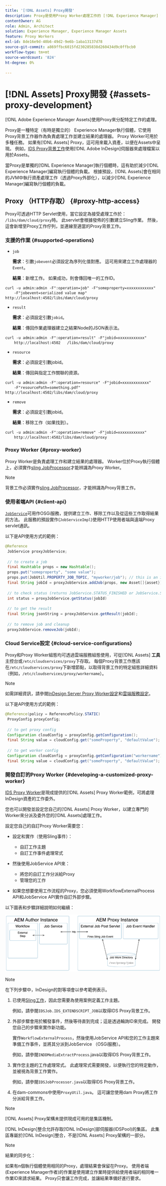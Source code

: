 ```yaml
---
title: '[!DNL Assets] Proxy開發'
description: Proxy是使用Proxy Worker處理工作的 [!DNL Experience Manager] 執行個體。 瞭解如何設定 [!DNL Experience Manager] Proxy、支援的作業、Proxy元件，以及如何開發自訂Proxy Worker。
contentOwner: AG
role: Admin, Architect
solution: Experience Manager, Experience Manager Assets
feature: Proxy Workers
exl-id: 8de16e9d-40b6-49d2-9e6b-1aba13137d78
source-git-commit: a869ffbc6015fd230285838d260434d9c0ffbcb0
workflow-type: tm+mt
source-wordcount: '824'
ht-degree: 0%

---
```


# [!DNL Assets] Proxy開發 {#assets-proxy-development}

[!DNL Adobe Experience Manager Assets]使用Proxy來分配特定工作的處理。

Proxy是一種特定（有時是獨立的） Experience Manager執行個體，它使用Proxy背景工作器作為負責處理工作並建立結果的處理器。 Proxy Worker可用於多種任務。 如果有[!DNL Assets] Proxy，這可用來載入資產，以便在Assets中呈現。 例如，[IDS Proxy背景工作](indesign.md)使用[!DNL Adobe InDesign]伺服器來處理檔案以用於Assets。

當Proxy是單獨的[!DNL Experience Manager]執行個體時，這有助於減少[!DNL Experience Manager]編寫執行個體的負載。 根據預設，[!DNL Assets]會在相同的JVM中執行資產處理工作（透過Proxy外部化），以減少[!DNL Experience Manager]編寫執行個體的負載。

## Proxy （HTTP存取） {#proxy-http-access}

Proxy可透過HTTP Servlet使用，當它設定為接受處理工作於： `/libs/dam/cloud/proxy`時。 此servlet會根據發佈的引數建立Sling作業。 然後，這會新增至Proxy工作佇列，並連線至適當的Proxy背景工作。

### 支援的作業 {#supported-operations}

* `job`

  **需求**：引數`jobevent`必須設定為序列化值對應。 這可用來建立工作處理器的`Event`。

  **結果**：新增工作。 如果成功，則會傳回唯一的工作ID。

```shell
curl -u admin:admin -F":operation=job" -F"someproperty=xxxxxxxxxxxx"
    -F"jobevent=serialized value map" http://localhost:4502/libs/dam/cloud/proxy
```

* `result`

  **需求**：必須設定引數`jobid`。

  **結果**：傳回作業處理器建立之結果Node的JSON表示法。

```shell
curl -u admin:admin -F":operation=result" -F"jobid=xxxxxxxxxxxx"
    http://localhost:4502   /libs/dam/cloud/proxy
```

* `resource`

  **需求**：必須設定引數jobid。

  **結果**：傳回與指定工作關聯的資源。

```shell
curl -u admin:admin -F":operation=resource" -F"jobid=xxxxxxxxxxxx"
    -F"resourcePath=something.pdf" http://localhost:4502/libs/dam/cloud/proxy
```

* `remove`

  **需求**：必須設定引數jobid。

  **結果**：移除工作（如果找到）。

```shell
curl -u admin:admin -F":operation=remove" -F"jobid=xxxxxxxxxxxx"
    http://localhost:4502/libs/dam/cloud/proxy
```

### Proxy Worker {#proxy-worker}

Proxy Worker是負責處理工作和建立結果的處理器。 Worker位於Proxy執行個體上，必須實作[sling JobProcessor](https://sling.apache.org/site/eventing-and-jobs.html)才能辨識為Proxy Worker。

>[!NOTE]
>
>背景工作必須實作[sling JobProcessor](https://sling.apache.org/site/eventing-and-jobs.html)，才能辨識為Proxy背景工作。

### 使用者端API {#client-api}

[`JobService`](https://developer.adobe.com/experience-manager/reference-materials/6-5-lts/javadoc/index.html)可用作OSGi服務，提供建立工作、移除工作以及從這些工作取得結果的方法。 此服務的預設實作(`JobServiceImpl`)使用HTTP使用者端與遠端Proxy servlet通訊。

以下是API使用方式的範例：

```java
@Reference
 JobService proxyJobService;

 // to create a job
 final Hashtable props = new Hashtable();
 props.put("someproperty", "some value");
 props.put(JobUtil.PROPERTY_JOB_TOPIC, "myworker/job"); // this is an identifier of the worker
 final String jobId = proxyJobService.addJob(props, new Asset[]{asset});

 // to check status (returns JobService.STATUS_FINISHED or JobService.STATUS_INPROGRESS)
 int status = proxyJobService.getStatus(jobId)

 // to get the result
 final String jsonString = proxyJobService.getResult(jobId);

 // to remove job and cleanup
 proxyJobService.removeJob(jobId);
```

### Cloud Service設定 {#cloud-service-configurations}

<!-- TBD: Cannot find com.day.cq.dam.api.proxy at https://developer.adobe.com/experience-manager/reference-materials/6-5-lts/javadoc/index.html which were generated in May 2020. Hiding this broken link for now.
>[!NOTE]
>
>Reference documentation for the proxy API is available under [`com.day.cq.dam.api.proxy`](https://developer.adobe.com/experience-manager/reference-materials/6-5-lts/javadoc/com/day/cq/dam/api/proxy/package-summary.html).
-->

Proxy和Proxy Worker組態均可透過雲端服務組態使用，可從[!DNL Assets] **工具**&#x200B;主控台或`/etc/cloudservices/proxy`下存取。 每個Proxy背景工作應該在`/etc/cloudservices/proxy`下新增節點，以取得背景工作的特定組態詳細資料（例如，`/etc/cloudservices/proxy/workername`）。

>[!NOTE]
>
>如需詳細資訊，請參閱[InDesign Server Proxy Worker設定](indesign.md#configuring-the-proxy-worker-for-indesign-server)和[雲端服務設定](../sites-developing/extending-cloud-config.md)。

以下是API使用方式的範例：

```java
@Reference(policy = ReferencePolicy.STATIC)
 ProxyConfig proxyConfig;

 // to get proxy config
 Configuration cloudConfig = proxyConfig.getConfiguration();
 final String value = cloudConfig.get("someProperty", "defaultValue");

 // to get worker config
 Configuration cloudConfig = proxyConfig.getConfiguration("workername");
 final String value = cloudConfig.get("someProperty", "defaultValue");
```

### 開發自訂的Proxy Worker {#developing-a-customized-proxy-worker}

[IDS Proxy Worker](indesign.md)是現成提供的[!DNL Assets] Proxy Worker範例，可將處理InDesign資產的工作委外。

您也可以開發並設定您自己的[!DNL Assets] Proxy Worker，以建立專門的Worker來分派及委外您的[!DNL Assets]處理工作。

設定您自己的自訂Proxy Worker需要您：

* 設定和實作（使用Sling事件）：

   * 自訂工作主題
   * 自訂工作事件處理常式

* 然後使用JobService API來：

   * 將您的自訂工作分派給Proxy
   * 管理您的工作

* 如果您想要使用工作流程的Proxy，您必須使用WorkflowExternalProcess API和JobService API實作自訂外部步驟。

以下圖表和步驟詳細說明如何繼續：

![chlimage_1-249](assets/chlimage_1-249.png)

>[!NOTE]
>
>在下列步驟中，InDesign的對等項會以參考範例表示。

1. 已使用[Sling工作](https://sling.apache.org/site/eventing-and-jobs.html)，因此您需要為使用案例定義工作主題。

   例如，請參閱`IDSJob.IDS_EXTENDSCRIPT_JOB`以取得IDS Proxy背景工作。

1. 外部步驟會用於觸發事件，然後等待直到完成；這是透過輪詢ID來完成。 開發您自己的步驟來實作新功能。

   實作`WorkflowExternalProcess`，然後使用JobService API和您的工作主題來準備工作事件，並將其分派到JobService （OSGi服務）。

   例如，請參閱`INDDMediaExtractProcess`.java以取得IDS Proxy背景工作。

1. 實作您主題的工作處理常式。 此處理常式需要開發，以便執行您的特定動作，並被視為背景工作實作。

   例如，請參閱`IDSJobProcessor.java`以取得IDS Proxy背景工作。

1. 在dam-commons中使用`ProxyUtil.java`。 這可讓您使用dam Proxy將工作分派給背景工作。

>[!NOTE]
>
>[!DNL Assets] Proxy架構未提供現成可用的是集區機制。
>
>[!DNL InDesign]整合允許存取[!DNL InDesign]部伺服器(IDSPool)的集區。 此集區專屬於[!DNL InDesign]整合，不是[!DNL Assets] Proxy架構的一部分。

>[!NOTE]
>
>結果的同步化：
>
>如果有n個執行個體使用相同的Proxy，處理結果會保留在Proxy。 使用者端(Experience Manager作者)的作業是使用建立作業時提供給使用者端的相同唯一作業ID來請求結果。 Proxy只會讓工作完成，並讓結果準備好進行要求。
